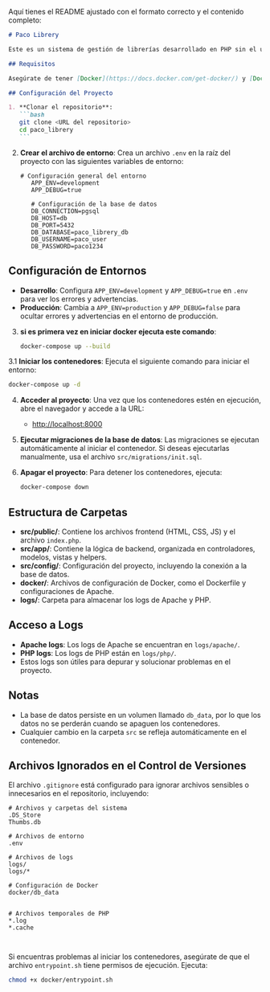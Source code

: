 Aquí tienes el README ajustado con el formato correcto y el contenido completo:

````markdown
# Paco Librery

Este es un sistema de gestión de librerías desarrollado en PHP sin el uso de frameworks. Utiliza Docker para manejar el entorno de desarrollo con Apache y PostgreSQL.

## Requisitos

Asegúrate de tener [Docker](https://docs.docker.com/get-docker/) y [Docker Compose](https://docs.docker.com/compose/install/) instalados en tu sistema.

## Configuración del Proyecto

1. **Clonar el repositorio**:
   ```bash
   git clone <URL del repositorio>
   cd paco_librery
   ```
````

2. **Crear el archivo de entorno**:
   Crea un archivo `.env` en la raíz del proyecto con las siguientes variables de entorno:

   ```env
   # Configuración general del entorno
      APP_ENV=development
      APP_DEBUG=true
      
      # Configuración de la base de datos
      DB_CONNECTION=pgsql
      DB_HOST=db
      DB_PORT=5432
      DB_DATABASE=paco_librery_db
      DB_USERNAME=paco_user
      DB_PASSWORD=paco1234
   ```

## Configuración de Entornos

- **Desarrollo**: Configura `APP_ENV=development` y `APP_DEBUG=true` en `.env` para ver los errores y advertencias.
- **Producción**: Cambia a `APP_ENV=production` y `APP_DEBUG=false` para ocultar errores y advertencias en el entorno de producción.
3. **si es primera vez en iniciar docker ejecuta este comando**:
   ```bash
   docker-compose up --build
   ```
3.1 **Iniciar los contenedores**:
   Ejecuta el siguiente comando para iniciar el entorno:

   ```bash
   docker-compose up -d
   ```

4. **Acceder al proyecto**:
   Una vez que los contenedores estén en ejecución, abre el navegador y accede a la URL:

   - [http://localhost:8000](http://localhost:8000)

5. **Ejecutar migraciones de la base de datos**:
   Las migraciones se ejecutan automáticamente al iniciar el contenedor. Si deseas ejecutarlas manualmente, usa el archivo `src/migrations/init.sql`.

6. **Apagar el proyecto**:
   Para detener los contenedores, ejecuta:
   ```bash
   docker-compose down
   ```

## Estructura de Carpetas

- **src/public/**: Contiene los archivos frontend (HTML, CSS, JS) y el archivo `index.php`.
- **src/app/**: Contiene la lógica de backend, organizada en controladores, modelos, vistas y helpers.
- **src/config/**: Configuración del proyecto, incluyendo la conexión a la base de datos.
- **docker/**: Archivos de configuración de Docker, como el Dockerfile y configuraciones de Apache.
- **logs/**: Carpeta para almacenar los logs de Apache y PHP.



## Acceso a Logs

- **Apache logs**: Los logs de Apache se encuentran en `logs/apache/`.
- **PHP logs**: Los logs de PHP están en `logs/php/`.
- Estos logs son útiles para depurar y solucionar problemas en el proyecto.

## Notas

- La base de datos persiste en un volumen llamado `db_data`, por lo que los datos no se perderán cuando se apaguen los contenedores.
- Cualquier cambio en la carpeta `src` se refleja automáticamente en el contenedor.

## Archivos Ignorados en el Control de Versiones

El archivo `.gitignore` está configurado para ignorar archivos sensibles o innecesarios en el repositorio, incluyendo:

```gitignore
# Archivos y carpetas del sistema
.DS_Store
Thumbs.db

# Archivos de entorno
.env

# Archivos de logs
logs/
logs/*

# Configuración de Docker
docker/db_data


# Archivos temporales de PHP
*.log
*.cache
```

```


```

Si encuentras problemas al iniciar los contenedores, asegúrate de que el archivo `entrypoint.sh` tiene permisos de ejecución. Ejecuta:
```bash
chmod +x docker/entrypoint.sh

